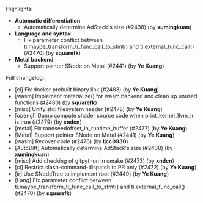 Highlights:
   - **Automatic differentiation**
      - Automatically determine AdStack's size (#2438) (by **xumingkuan**)
   - **Language and syntax**
      - Fix parameter conflict between ti.maybe_transform_ti_func_call_to_stmt() and ti.external_func_call() (#2470) (by **squarefk**)
   - **Metal backend**
      - Support pointer SNode on Metal (#2441) (by **Ye Kuang**)

Full changelog:
   - [ci] Fix docker prebuilt binary link (#2483) (by **Ye Kuang**)
   - [wasm] Implement materialize() for wasm backend and clean up unused functions (#2480) (by **squarefk**)
   - [misc] Unify std::filesystem header (#2478) (by **Ye Kuang**)
   - [opengl] Dump compute shader source code when print_kernel_llvm_ir is true (#2479) (by **xndcn**)
   - [metal] Fix randseedoffset_in_runtime_buffer (#2477) (by **Ye Kuang**)
   - [Metal] Support pointer SNode on Metal (#2441) (by **Ye Kuang**)
   - [wasm] Recover code (#2476) (by **ljcc0930**)
   - [AutoDiff] Automatically determine AdStack's size (#2438) (by **xumingkuan**)
   - [misc] Add checking of gitpython in cmake (#2473) (by **xndcn**)
   - [ci] Restrict slash-command-dispatch to PR only (#2472) (by **Ye Kuang**)
   - [ir] Use SNodeTree to implement root (#2449) (by **Ye Kuang**)
   - [Lang] Fix parameter conflict between ti.maybe_transform_ti_func_call_to_stmt() and ti.external_func_call() (#2470) (by **squarefk**)

